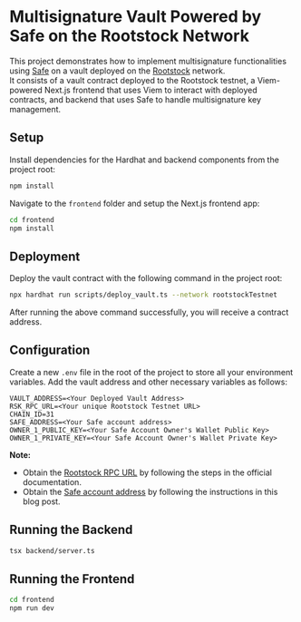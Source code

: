 #  Multisignature Vault Powered by Safe on the Rootstock Network

This project demonstrates how to implement multisignature functionalities using [Safe](safe.global) on a vault deployed on the [Rootstock](http://rootstock.io/) network.  
It consists of a vault contract deployed to the Rootstock testnet, a Viem-powered Next.js frontend that uses Viem to interact with deployed contracts, and backend that uses Safe to handle multisignature key management.

## Setup
Install dependencies for the Hardhat and backend components from the project root:

```bash
npm install
```

Navigate to the `frontend` folder and setup the Next.js frontend app:

```bash
cd frontend
npm install
```

## Deployment

Deploy the vault contract with the following command in the project root:

```bash
npx hardhat run scripts/deploy_vault.ts --network rootstockTestnet
```

After running the above command successfully, you will receive a contract address.

## Configuration

Create a new `.env` file in the root of the project to store all your environment variables. Add the vault address and other necessary variables as follows:

```env
VAULT_ADDRESS=<Your Deployed Vault Address>
RSK_RPC_URL=<Your unique Rootstock Testnet URL>
CHAIN_ID=31
SAFE_ADDRESS=<Your Safe account address>
OWNER_1_PUBLIC_KEY=<Your Safe Account Owner's Wallet Public Key>
OWNER_1_PRIVATE_KEY=<Your Safe Account Owner's Wallet Private Key>
```

**Note:**
- Obtain the [Rootstock RPC URL](https://dev.rootstock.io/developers/rpc-api/rootstock/setup/) by following the steps in the official documentation.
- Obtain the [Safe account address](https://rootstock.io/blog/safe-multisig-wallet-now-available-on-rootstock/) by following the instructions in this blog post.


## Running the Backend

```bash
tsx backend/server.ts
```

## Running the Frontend

```bash
cd frontend
npm run dev
```



